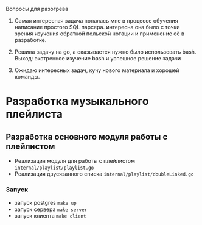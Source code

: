  Вопросы для разогрева

1. Самая интересная задача попалась мне в процессе обучения написание простого SQL парсера. интересна она было с точки зрения изучения обратной польской нотации и применение её в разработке.

2. Решила задачу на go, а оказывается нужно было использовать bash. Выход: экстренное изучение bash и успешное решение задачи
3. Ожидаю интересных задач, кучу нового материала и хорошей команды.


# Разработка музыкального плейлиста
## Разработка основного модуля работы с плейлистом

- Реализация модуля для работы с плейлистом  ```internal/playlist/playlist.go```
- Реализация двусязанного списка ```internal/playlist/doubleLinked.go```

### Запуск
- запуск postgres `make up` 
- запуск сервера `make server`
- запуск клиента `make client`
